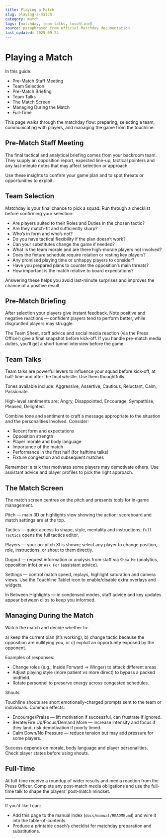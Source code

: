 ```yaml
---
title: Playing a Match
slug: playing-a-match
category: match
tags: [matchday, team-talks, touchline]
source: paraphrased from official Matchday documentation
last_updated: 2025-09-24
---
```


# Playing a Match

In this guide:

- Pre-Match Staff Meeting
- Team Selection
- Pre-Match Briefing
- Team Talks
- The Match Screen
- Managing During the Match
- Full-Time

This page walks through the matchday flow: preparing, selecting a team, communicating with players, and managing the game from the touchline.

## Pre-Match Staff Meeting

The final tactical and analytical briefing comes from your backroom team. They supply an opposition report, expected line-up, tactical pointers and any last-minute notes that may affect selection or approach.

Use these insights to confirm your game plan and to spot threats or opportunities to exploit.

## Team Selection

Matchday is your final chance to pick a squad. Run through a checklist before confirming your selection:

- Are players suited to their Roles and Duties in the chosen tactic?
- Are they match-fit and sufficiently sharp?
- Who’s in form and who’s not?
- Do you have tactical flexibility if the plan doesn’t work?
- Can your substitutes change the game if needed?
- What is the team morale and are there high-morale players not involved?
- Does the fixture schedule require rotation or resting key players?
- Any promised playing time or unhappy players to consider?
- Have you prepared plans to counter the opposition’s main threats?
- How important is the match relative to board expectations?

Answering these helps you avoid last-minute surprises and improves the chance of a positive result.

## Pre-Match Briefing

After selection your players give instant feedback. Note positive and negative reactions — confident players tend to perform better, while disgruntled players may struggle.

The Team Sheet, staff advice and social media reaction (via the Press Officer) give a final snapshot before kick-off. If you handle pre-match media duties, you’ll get a short tunnel interview before the game.

## Team Talks

Team talks are powerful levers to influence your squad before kick-off, at half-time and after the final whistle. Use them thoughtfully.

Tones available include: Aggressive, Assertive, Cautious, Reluctant, Calm, Passionate.

High-level sentiments are: Angry, Disappointed, Encourage, Sympathise, Pleased, Delighted.

Combine tone and sentiment to craft a message appropriate to the situation and the personalities involved. Consider:

- Recent form and expectations
- Opposition strength
- Player morale and body language
- Importance of the match
- Performance in the first half (for halftime talks)
- Fixture congestion and subsequent matches

Remember: a talk that motivates some players may demotivate others. Use assistant advice and player profiles to pick the right approach.

## The Match Screen

The match screen centres on the pitch and presents tools for in-game management.

Pitch — main 3D or highlights view showing the action; scoreboard and match settings are at the top.

Tactics — quick access to shape, style, mentality and instructions; `Full Tactics` opens the full tactics editor.

Players — your on-pitch XI is shown; select any player to change position, role, instructions, or shout to them directly.

Dugout — request information or analysis from staff via `Show Me` (analytics, opposition info) or `Ask For` (assistant advice).

Settings — control match speed, replays, highlight saturation and camera views. Use the Touchline Tablet icon to enable/disable extra overlays and widgets.

In Between Highlights — in condensed modes, staff advice and key updates appear between clips to keep you informed.

## Managing During the Match

Watch the match and decide whether to:

a) keep the current plan (it’s working),
b) change tactic because the opposition are nullifying you, or
c) exploit an opportunity exposed by the opponent.

Examples of responses:

- Change roles (e.g., Inside Forward → Winger) to attack different areas.
- Adjust playing style (more patient vs more direct) to bypass a packed midfield.
- Rotate personnel to preserve energy across congested schedules.

Shouts

Touchline shouts are short emotionally-charged prompts sent to the team or individuals. Common effects:

- Encourage/Praise — lift motivation if successful, can frustrate if ignored.
- Berate/Fire Up/Focus/Demand More — increase intensity and focus if they land, risk demotivation if poorly timed.
- Calm Down/No Pressure — reduce tension but may add pressure for some players.

Success depends on morale, body language and player personalities. Check player states before using shouts.

## Full-Time

At full-time receive a roundup of wider results and media reaction from the Press Officer. Complete any post-match media obligations and use the full-time talk to shape the players’ post-match mindset.

---

If you’d like I can:

- Add this page to the manual index (`docs/manual/README.md`) and wire it into the table-of-contents.
- Produce a printable coach’s checklist for matchday preparation and substitutions.
